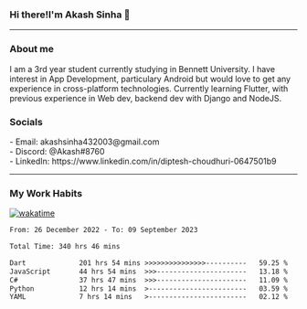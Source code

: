 <h3>Hi there!I'm Akash Sinha 👋</h3>

--- 

<h3>About me</h3>
I am a 3rd year student currently studying in Bennett University. I have interest in App Development, particulary Android but would love to get any experience in cross-platform technologies. Currently learning Flutter, with previous experience in Web dev, backend dev with Django and NodeJS.

<h3>Socials</h3>
 - Email: akashsinha432003@gmail.com<br>
 - Discord: @Akash#8760<br>
 - LinkedIn: https://www.linkedin.com/in/diptesh-choudhuri-0647501b9<br>


---

<h3>My Work Habits</h3>

[![wakatime](https://wakatime.com/badge/user/938b2951-49cf-4810-9b9e-c17cde3d3343.svg)](https://wakatime.com/@938b2951-49cf-4810-9b9e-c17cde3d3343)

<!--START_SECTION:waka-->

```txt
From: 26 December 2022 - To: 09 September 2023

Total Time: 340 hrs 46 mins

Dart             201 hrs 54 mins >>>>>>>>>>>>>>>----------   59.25 %
JavaScript       44 hrs 54 mins  >>>----------------------   13.18 %
C#               37 hrs 47 mins  >>>----------------------   11.09 %
Python           12 hrs 14 mins  >------------------------   03.59 %
YAML             7 hrs 14 mins   >------------------------   02.12 %
```

<!--END_SECTION:waka-->

